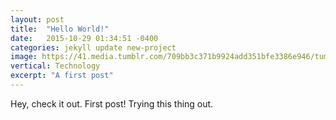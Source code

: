 ```yaml
---
layout: post
title:  "Hello World!"
date:   2015-10-29 01:34:51 -0400
categories: jekyll update new-project
image: https://41.media.tumblr.com/709bb3c371b9924add351bfe3386e946/tumblr_nxdq8uFdx81qzocgko1_1280.jpg
vertical: Technology
excerpt: "A first post"
---
```

Hey, check it out. First post! Trying this thing out.


